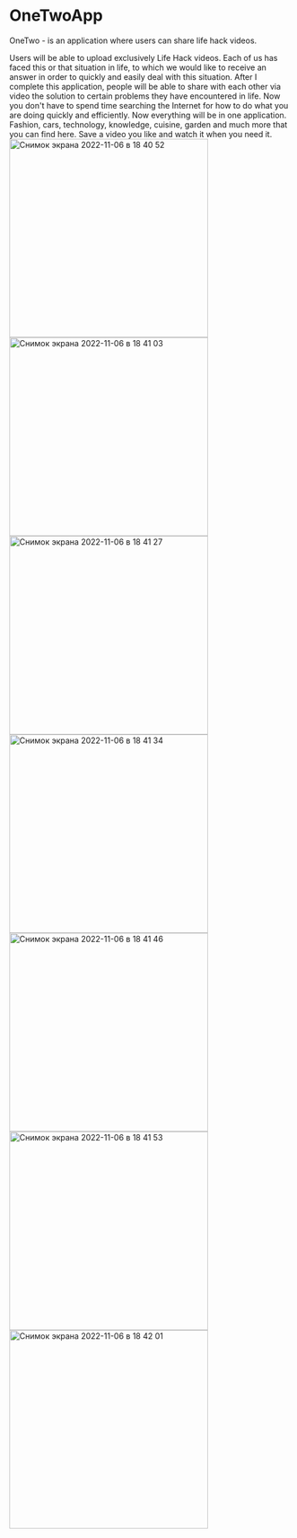 # OneTwoApp
OneTwo - is an application where users can share life hack videos.

Users will be able to upload exclusively Life Hack videos. Each of us has faced this or that situation in life, 
to which we would like to receive an answer in order to quickly and easily deal with this situation. 
After I complete this application, people will be able to share with each other via video the solution to certain 
problems they have encountered in life. 
Now you don't have to spend time searching the Internet for how to do what you are doing quickly and efficiently. 
Now everything will be in one application.
Fashion, cars, technology, knowledge, cuisine, garden and much more that you can find here. Save a video you like 
and watch it when you need it.
<img width="354" alt="Снимок экрана 2022-11-06 в 18 40 52" src="https://user-images.githubusercontent.com/110115809/200180253-6718bd9a-94db-4ca9-a569-cd842c6add45.png">
<img width="354" alt="Снимок экрана 2022-11-06 в 18 41 03" src="https://user-images.githubusercontent.com/110115809/200180260-65b3a11f-d192-4748-8dd5-cd4ec2b245a8.png">
<img width="354" alt="Снимок экрана 2022-11-06 в 18 41 27" src="https://user-images.githubusercontent.com/110115809/200180268-fb5a4380-1673-4415-b67f-152740b072e5.png">
<img width="354" alt="Снимок экрана 2022-11-06 в 18 41 34" src="https://user-images.githubusercontent.com/110115809/200180273-c6a585a1-6e5a-403c-8f6e-bab5705dd5ff.png">
<img width="354" alt="Снимок экрана 2022-11-06 в 18 41 46" src="https://user-images.githubusercontent.com/110115809/200180278-553df17d-6cd1-4d5b-8ab3-35cfe9c59b34.png">
<img width="354" alt="Снимок экрана 2022-11-06 в 18 41 53" src="https://user-images.githubusercontent.com/110115809/200180283-64af6079-831b-416b-9ec8-7efd7287080d.png">
<img width="354" alt="Снимок экрана 2022-11-06 в 18 42 01" src="https://user-images.githubusercontent.com/110115809/200180288-2781c5e5-5f55-4ac4-8c11-17ec9a538d77.png">
